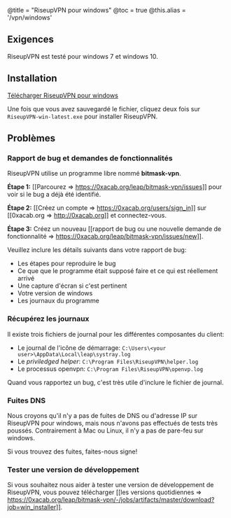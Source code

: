 @title = "RiseupVPN pour windows"
@toc = true
@this.alias = '/vpn/windows'

## Exigences

RiseupVPN est testé pour windows 7 et windows 10.

## Installation

<a class="btn btn-default btn-lg" href="https://downloads.leap.se/RiseupVPN/windows/RiseupVPN-win-latest.exe"><i class="fa fa-download"></i> Télécharger RiseupVPN pour windows</a>

Une fois que vous avez sauvegardé le fichier, cliquez deux fois sur <code>RiseupVPN-win-latest.exe</code> pour installer RiseupVPN.

## Problèmes

### Rapport de bug et demandes de fonctionnalités 

RiseupVPN utilise un programme libre nommé <b>bitmask-vpn</b>.

**Étape 1:** [[Parcourez => https://0xacab.org/leap/bitmask-vpn/issues]] pour voir si le bug a déjà été identifié.

**Étape 2:** [[Créez un compte => https://0xacab.org/users/sign_in]] sur [[0xacab.org => http://0xacab.org]] et connectez-vous.

**Étape 3:** Créez un nouveau [[rapport de bug ou une nouvelle demande de fonctionnalité => https://0xacab.org/leap/bitmask-vpn/issues/new]].

Veuillez inclure les détails suivants dans votre rapport de bug:

* Les étapes pour reproduire le bug
* Ce que que le programme était supposé faire et ce qui est réellement arrivé
* Une capture d'écran si c'est pertinent
* Votre version de windows
* Les journaux du programme

### Récupérez les journaux

Il existe trois fichiers de journal pour les différentes composantes du client:

* Le journal de l'icône de démarrage: `C:\Users\<your user>\AppData\Local\leap\systray.log`
* Le *priviledged helper*: `C:\Program Files\RiseupVPN\helper.log`
* Le processus openvpn: `C:\Program Files\RiseupVPN\openvp.log`

Quand vous rapportez un bug, c'est très utile d'inclure le fichier de journal.

### Fuites DNS

Nous croyons qu'il n'y a pas de fuites de DNS ou d'adresse IP sur RiseupVPN pour windows, mais nous n'avons pas effectués de tests très poussés. Contrairement à Mac ou Linux, il n'y a pas de pare-feu sur windows.

Si vous trouvez des fuites, faites-nous signe!

### Tester une version de développement

Si vous souhaitez nous aider à tester une version de développement de RiseupVPN, vous pouvez télécharger [[les versions quotidiennes => https://0xacab.org/leap/bitmask-vpn/-/jobs/artifacts/master/download?job=win_installer]].
